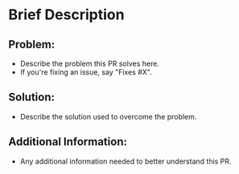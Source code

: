# Brief Description

## Problem:

- Describe the problem this PR solves here. 
- If you're fixing an issue, say "Fixes #X".

## Solution:

- Describe the solution used to overcome the problem.

## Additional Information:

- Any additional information needed to better understand this PR.